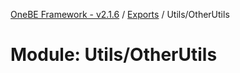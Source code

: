 [OneBE Framework - v2.1.6](../README.md) / [Exports](../modules.md) / Utils/OtherUtils

# Module: Utils/OtherUtils
